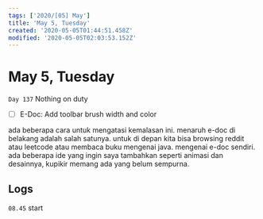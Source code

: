 ```yaml
---
tags: ['2020/[05] May']
title: 'May 5, Tuesday'
created: '2020-05-05T01:44:51.458Z'
modified: '2020-05-05T02:03:53.152Z'
---
```


# May 5, Tuesday

`Day 137` Nothing on duty

- [ ] E-Doc: Add toolbar brush width and color

ada beberapa cara untuk mengatasi kemalasan ini. menaruh e-doc di belakang adalah salah satunya. untuk di depan kita bisa browsing reddit atau leetcode atau membaca buku mengenai java.
mengenai e-doc sendiri. ada beberapa ide yang ingin saya tambahkan seperti animasi dan desainnya, kupikir memang ada yang belum sempurna. 

## Logs
`08.45` start
